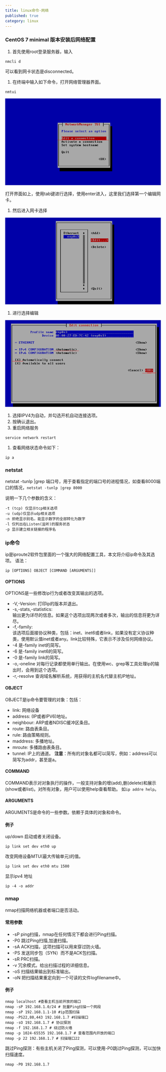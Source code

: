 ```yaml
---
title: linux命令-网络
published: true
category: linux
---
```


### CentOS 7 minimal 版本安装后网络配置
1. 首先使用root登录服务器，输入
```
nmcli d
```
可以看到网卡状态是disconnected。
1. 在终端中输入如下命令，打开网络管理器界面。
```
nmtui
```
![](assets/nginx/1-1.png)

打开界面如上，使用tab键进行选择，使用enter进入，这里我们选择第一个编辑网卡。
1. 然后进入网卡选择

![](assets/nginx/1-2.png)

1. 进行选择编辑

![](assets/nginx/1-3.png)

1. 选择IPV4为自动，并勾选开机自动连接选项。
1. 按确认退出。
1. 重启网络服务
```
service network restart
```
1. 查看网络状态命令如下：
```
ip a
```

### netstat
netstat -tunlp |grep 端口号，用于查看指定的端口号的进程情况，如查看8000端口的情况，`netstat -tunlp |grep 8000`

说明一下几个参数的含义：
```
-t (tcp) 仅显示tcp相关选项
-u (udp)仅显示udp相关选项
-n 拒绝显示别名，能显示数字的全部转化为数字
-l 仅列出在Listen(监听)的服务状态
-p 显示建立相关链接的程序名
```

### ip命令
ip是iproute2软件包里面的一个强大的网络配置工具，本文将介绍ip命令及其选项。
语法：
```shell script
ip [OPTIONS] OBJECT [COMMAND [ARGUMENTS]] 
```

#### OPTIONS
OPTIONS是一些修改ip行为或者改变其输出的选项。
* -V,-Version: 打印ip的版本并退出。
* -s,-stats,-statistics:        
输出更为详尽的信息。如果这个选项出现两次或者多次，输出的信息将更为详尽。
* -f,-family:       
该选项后面接协议种类，包括：inet、inet6或者link，如果没有定义协议种类，使用默认值inet或者any。link比较特殊，它表示不涉及任何网络协议。
* -4 是-family inet的简写。
* -6 是-family inet6的简写。
* -0 是-family link的简写。
* -o,-oneline 对每行记录都使用单行输出。在使用wc、grep等工具处理ip的输出时，会用到这个选项。
* -r,-resolve 查询域名解析系统，用获得的主机名代替主机IP地址。

#### OBJECT
OBJECT是ip命令要管理的对象：包括：
* link: 网络设备
* address: (IP或者IPV6)地址。
* neighbour: ARP或者NDISC缓冲区条目。
* route: 路由表条目。
* rule: 路由策略规则。
* maddress: 多播地址。
* mroute: 多播路由表条目。
* tunnel: IP上的通道。
**注意**：所有的对象名都可以简写，例如：address可以简写为addr，甚至是a。

#### COMMAND
COMMAND表示对对象执行的操作，一般支持对象的增(add),删(delete)和展示(show或者list)。对所有对象，用户可以使用help查看帮助。
如`ip addre help`。

#### ARGUMENTS
ARGUMENTS是命令的一些参数。依赖于具体的对象和命令。

#### 例子
up/down 启动或者关闭设备。
```
ip link set dev eth0 up 
```
改变网络设备MTU(最大传输单元)的值。 
```shell script
ip link set dev eth0 mtu 1500
```
显示ipv4 地址
```shell script
ip -4 -o addr
```

### nmap
nmap扫描网络机器或者端口是否活动。

#### 常用参数
* -sP ping扫描，nmap在任何情况下都会进行Ping扫描。
* -P0 跳过Ping扫描,加速扫描。
* -sA ACK扫描，这项扫描可以用来穿过防火墙。
* -PS 发送同步包（SYN）而不是ACK包扫描。
* -sR PRC扫描。
* -v 冗余模式。给出扫描过程的详细信息。
* -oS 扫描结果输出到标准输出。
* -oN 把扫描结果重定向到一个可读的文件logfilename中。

#### 例子

```shell script
nmap localhost #查看主机当前开放的端口
nmap -sP 192.168.1.0/24 # 批量Ping扫描一个网段
nmap -sP 192.168.1.1-10 #ip范围扫描
nmap -PS22,80,443 192.168.1.7 #扫描端口
nmap -sO 192.168.1.7 # 协议探测
nmap -f 192.168.1.7 # 绕过防火墙
nmap -p 1024-65535 192.168.1.7 # 查看范围内开放的端口
nmap -p 22 192.168.1.7 # 扫描端口22
```

跳过Ping探测：有些主机关闭了Ping探测，可以使用-P0跳过Ping探测，可以加快扫描速度。
```shell script
nmap -P0 192.168.1.7
```
